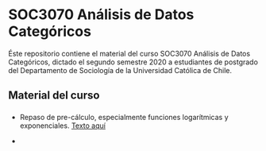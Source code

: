 # SOC3070 Análisis de Datos Categóricos 

Éste repositorio contiene el material del curso SOC3070 Análisis de Datos Categóricos, dictado el segundo semestre 2020 a estudiantes de postgrado del Departamento de Sociología de la Universidad Católica de Chile.

## Material del curso

### 

- Repaso de pre-cálculo, especialmente funciones logarítmicas y exponenciales. [Texto aquí](pre_calculo.pdf)

- 
